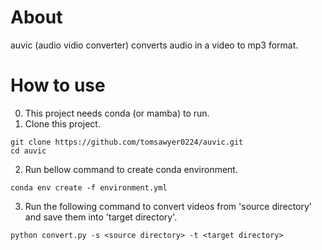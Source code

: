 # About
auvic (audio vidio converter) converts audio in a video to mp3 format.
# How to use
0. This project needs conda (or mamba) to run.
1. Clone this project.
```
git clone https://github.com/tomsawyer0224/auvic.git
cd auvic
```
2. Run bellow command to create conda environment.
```
conda env create -f environment.yml
```
3. Run the following command to convert videos from 'source directory' and save them into 'target directory'.
```
python convert.py -s <source directory> -t <target directory>
```
